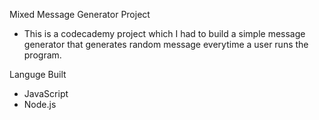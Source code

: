 Mixed Message Generator Project

- This is a codecademy project which I had to build a simple message generator that generates random message everytime a user runs the program.

Languge Built
- JavaScript
- Node.js

